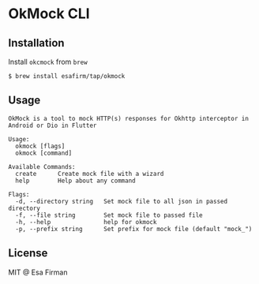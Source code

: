 # OkMock CLI

## Installation

Install `okcmock` from `brew`

```
$ brew install esafirm/tap/okmock
```

## Usage

```
OkMock is a tool to mock HTTP(s) responses for Okhttp interceptor in Android or Dio in Flutter

Usage:
  okmock [flags]
  okmock [command]

Available Commands:
  create      Create mock file with a wizard
  help        Help about any command

Flags:
  -d, --directory string   Set mock file to all json in passed directory
  -f, --file string        Set mock file to passed file
  -h, --help               help for okmock
  -p, --prefix string      Set prefix for mock file (default "mock_")
```

## License

MIT @ Esa Firman
